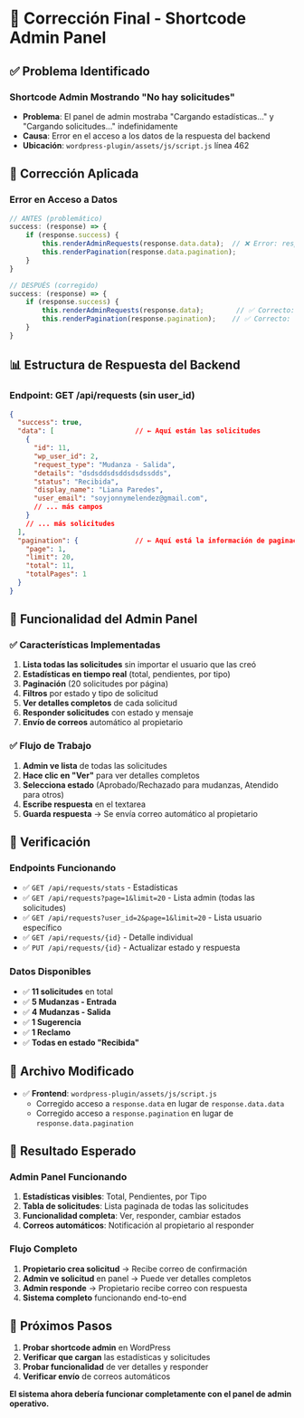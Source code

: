 # 🔧 Corrección Final - Shortcode Admin Panel

## ✅ Problema Identificado

### **Shortcode Admin Mostrando "No hay solicitudes"**
- **Problema**: El panel de admin mostraba "Cargando estadísticas..." y "Cargando solicitudes..." indefinidamente
- **Causa**: Error en el acceso a los datos de la respuesta del backend
- **Ubicación**: `wordpress-plugin/assets/js/script.js` línea 462

## 🔧 Corrección Aplicada

### **Error en Acceso a Datos**
```javascript
// ANTES (problemático)
success: (response) => {
    if (response.success) {
        this.renderAdminRequests(response.data.data);  // ❌ Error: response.data.data no existe
        this.renderPagination(response.data.pagination);
    }
}

// DESPUÉS (corregido)
success: (response) => {
    if (response.success) {
        this.renderAdminRequests(response.data);        // ✅ Correcto: response.data contiene las solicitudes
        this.renderPagination(response.pagination);    // ✅ Correcto: response.pagination contiene la paginación
    }
}
```

## 📊 Estructura de Respuesta del Backend

### **Endpoint: GET /api/requests (sin user_id)**
```json
{
  "success": true,
  "data": [                    // ← Aquí están las solicitudes
    {
      "id": 11,
      "wp_user_id": 2,
      "request_type": "Mudanza - Salida",
      "details": "dsdsddsdsddsdsdssdds",
      "status": "Recibida",
      "display_name": "Liana Paredes",
      "user_email": "soyjonnymelendez@gmail.com",
      // ... más campos
    }
    // ... más solicitudes
  ],
  "pagination": {              // ← Aquí está la información de paginación
    "page": 1,
    "limit": 20,
    "total": 11,
    "totalPages": 1
  }
}
```

## 🎯 Funcionalidad del Admin Panel

### **✅ Características Implementadas**
1. **Lista todas las solicitudes** sin importar el usuario que las creó
2. **Estadísticas en tiempo real** (total, pendientes, por tipo)
3. **Paginación** (20 solicitudes por página)
4. **Filtros** por estado y tipo de solicitud
5. **Ver detalles completos** de cada solicitud
6. **Responder solicitudes** con estado y mensaje
7. **Envío de correos** automático al propietario

### **✅ Flujo de Trabajo**
1. **Admin ve lista** de todas las solicitudes
2. **Hace clic en "Ver"** para ver detalles completos
3. **Selecciona estado** (Aprobado/Rechazado para mudanzas, Atendido para otros)
4. **Escribe respuesta** en el textarea
5. **Guarda respuesta** → Se envía correo automático al propietario

## 🧪 Verificación

### **Endpoints Funcionando**
- ✅ `GET /api/requests/stats` - Estadísticas
- ✅ `GET /api/requests?page=1&limit=20` - Lista admin (todas las solicitudes)
- ✅ `GET /api/requests?user_id=2&page=1&limit=20` - Lista usuario específico
- ✅ `GET /api/requests/{id}` - Detalle individual
- ✅ `PUT /api/requests/{id}` - Actualizar estado y respuesta

### **Datos Disponibles**
- ✅ **11 solicitudes** en total
- ✅ **5 Mudanzas - Entrada**
- ✅ **4 Mudanzas - Salida**
- ✅ **1 Sugerencia**
- ✅ **1 Reclamo**
- ✅ **Todas en estado "Recibida"**

## 📁 Archivo Modificado

- ✅ **Frontend**: `wordpress-plugin/assets/js/script.js`
  - Corregido acceso a `response.data` en lugar de `response.data.data`
  - Corregido acceso a `response.pagination` en lugar de `response.data.pagination`

## 🎯 Resultado Esperado

### **Admin Panel Funcionando**
1. **Estadísticas visibles**: Total, Pendientes, por Tipo
2. **Tabla de solicitudes**: Lista paginada de todas las solicitudes
3. **Funcionalidad completa**: Ver, responder, cambiar estados
4. **Correos automáticos**: Notificación al propietario al responder

### **Flujo Completo**
1. **Propietario crea solicitud** → Recibe correo de confirmación
2. **Admin ve solicitud** en panel → Puede ver detalles completos
3. **Admin responde** → Propietario recibe correo con respuesta
4. **Sistema completo** funcionando end-to-end

## 🔄 Próximos Pasos

1. **Probar shortcode admin** en WordPress
2. **Verificar que cargan** las estadísticas y solicitudes
3. **Probar funcionalidad** de ver detalles y responder
4. **Verificar envío** de correos automáticos

**El sistema ahora debería funcionar completamente con el panel de admin operativo.**
